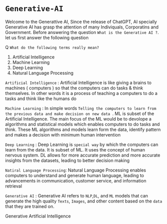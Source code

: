# `Generative-AI`

Welcome to the Generattive AI, Since the release of ChatGPT, AI specially Generative AI has grasp the attention of many Indiviquals, Corporatins and Government.
Before answering the question ` What is the Generative AI ? `. let us first answer the following question 

Q `What do the following terms really mean?`
  1) Artificial Intelligence
  2) Machine Learning
  3) Deep Learning
  4) Natural Language Processing

`Artificial Intelligence` : Artificial Intelligence is like giving a brains to machines ( computers ) so that the computers can do tasks & think themselves. In other words it is a process of teaching a computers to do a tasks and think like the humans do

`Machine Learning` : In simple words `Telling the computers to learn from the previous data and make decision on new data `. ML is subset of the Artificial Intelligence. The main focus of the ML would be to devolope a algorithms and statistical models which enables computers to do tasks and think. These ML algorithms and models learn form the data, identify pattern and makes a decision with minimum human intervention

`Deep Learning` : Deep Learning is `special way` by which the computers can learn from the data. It is subset of ML. It uses the concept of human nervous system. DL allows for more accurate prediction and more accurate insights from the datasets, leading to better decision making

`Natiral Language Processing`: Natural Language Processing enables computers to understand and generate human language, leading to advancements in communication, customer service, and information retrieval

`Generative AI` : Generative AI refers to `NLP`,`DL`, and `ML` models that can generate the high quality `Texts`, `Images`, and other content based on the `data` that they are trained on.


Generative Artificial Intelligence 
